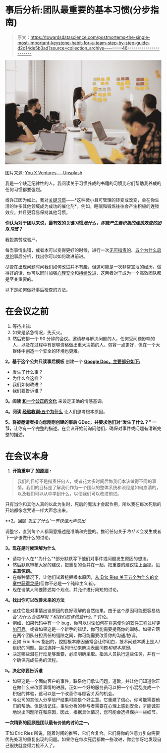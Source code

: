 # 事后分析:团队最重要的基本习惯(分步指南)

> 原文：<https://towardsdatascience.com/postmortems-the-single-most-important-keystone-habit-for-a-team-step-by-step-guide-d2d14de5b3ad?source=collection_archive---------46----------------------->

![](img/03fd8ff7cd02a0ecacb8f6066eb0899f.png)

图片来源: [You X Ventures — Unsplash](https://unsplash.com/@youxventures)

我是一个缺乏纪律性的人。我阅读关于习惯养成的书籍的习惯比它们帮助我养成的任何习惯都要强烈。

或许正因为如此，我对[关键习惯](https://callmebetty.com/17-keystone-habits-what-they-are-and-how-you-can-use-them-to-skyrocket-your-success/#:~:text=Charles%20Duhigg%20defines%20a%20Keystone,of%20hacking%20your%20own%20life.)——*这种微小且可管理的转变或改变，会在你生活的许多其他领域成为成功的催化剂*。例如，睡眠和锻炼往往会产生积极的连锁效应，并且更容易保持其他习惯。

**你认为对于团队来说，最有效的关键习惯*是什么，即能产生最积极的连锁效应的团队习惯？***

我投票赞成验尸。

每当事情出错，或者本可以变得更好的时候，进行一次[无可指责的](https://codeascraft.com/2012/05/22/blameless-postmortems/)、[五个为什么启发的](http://www.startuplessonslearned.com/2008/11/five-whys.html)事后分析，找出你可以如何改进前进。

尽管在出现问题时问我们如何改进并不有趣，但这可能是一次非常宣泄的经历。做得好的话，你可以同时加强[心理安全](https://hbr.org/podcast/2019/01/creating-psychological-safety-in-the-workplace?referral=03759&cm_vc=rr_item_page.bottom)和[持续改进](http://psychologyofwellbeing.com/201206/kaizen-accomplishing-big-goals-with-tiny-steps.html)，这两者对于成为一个高效团队都是至关重要的。

以下是如何做好事后检查的方法。

# 在会议之前

1.  等待出错:
2.  如果是紧急情况，先灭火。
3.  然后安排一个 90 分钟的会议。邀请参与解决问题的人，任何受问题影响的人，以及在过程中有足够资格做出重大决策的人。包容一点更好，但在一个大群体中创造一个安全的环境也更难。

**2。基于这个公共只读事后模板** 创建一个 [**Google Doc，主要部分如下:**](https://docs.google.com/document/d/1NZXyRxQJ_mfc1kCdYP_B72WGm0hy5LI-VhzU0mv6nP0/edit#heading=h.hancrm6tj9wn)

*   发生了什么事？
*   为什么会这样？
*   我们如何改进？
*   我们要告诉谁？

**3。阅读** [**和一个公正的文化**](https://codeascraft.com/2012/05/22/blameless-postmortems/) 来设定正确的情感基调。

**4。阅读** [**经验教训:五个为什么**](http://www.startuplessonslearned.com/2008/11/five-whys.html) 让人们思考根本原因。

**5。将被邀请者指向您刚刚创建的事后 GDoc，并要求他们对“发生了什么？”** **一节**，让你有一个完整的描述。在会议开始前询问他们，确保对事件或问题有清晰完整的描述。

# 在会议本身

1.  **开篇重申了** [**的原则**](https://codeascraft.com/2012/05/22/blameless-postmortems/) **:**

> 我们的目标不是指责任何人，或者花太多时间后悔我们本该做得不同的事情。我们的目标是了解我们作为一个团队的整体系统和流程是如何崩溃的，以及我们可以从中学到什么，以便我们可以改进前进。

只有当你和其他人真的以此为生时，死后的魔法才会起作用，所以我在每次死后的开始都像念咒语一样大声念出来。

**2。回顾'*发生了什么'*一节快速大声说出**

调整它，直到每个人都同意描述是准确和完整的。推迟任何关于*为什么*会发生或者下一步该做什么的讨论。

**3。现在是时候理解为什么**

*   请每个人在*“为什么”*部分默默写下他们对事件或问题发生原因的想法。
*   然后默默审核大家的建议，把重复的合并在一起，把重要的建议往上面挪。[见**主意惊跑。**](https://www.makingdatamistakes.com/how-to-run-an-idea-stampede-to-make-a-group-gallop/)
*   在每种情况下，让他们试着挖掘根本原因，[从 Eric Ries 关于五个为什么的文章中获得灵感](http://www.startuplessonslearned.com/2008/11/five-whys.html)(但你不必是一个纯粹主义者)。
*   现在请某人简要陈述每个观点，并允许进行简短的讨论。

**4。找出你可以改善未来的方法**

*   这往往是对事情出错原因的良好理解的自然结果。由于这个原因可能更容易结合'*为什么会这样呢？*和*我们应该做些什么？*‘讨论。
*   例如，如果代码中有一个 bug，你可以讨论[如何在将来使你的软件工程过程更加可靠](https://www.makingdatamistakes.com/how-to-write-good-software-faster-we-spend-90-of-our-time-debugging/)。或者如果这是一个新手的错误，你可能需要提高你的训练。如果它落在两个团队分担责任的缝隙之间，你可能需要改善你的沟通/协调。
*   正如 Eric Ries 指出的，挖掘根本原因通常会让你明白，技术问题本质上是人/组织的问题。尝试选择一系列行动来解决表面问题*和根本原因*。
*   决定哪些潜在行动足够重要，必须明确采取。指派人员执行这些任务，并有一个确保完成任务的流程。

**5。决定你要告诉谁**

*   如果这是一个面向客户的事件，联系他们承认问题，道歉，并让他们知道你正在做什么来改善事情的进展。正如一个好的服务员可以把一个小混乱变成一个积极的体验，这可以是一个改善你与顾客关系的机会。
*   与公司的其他人分享验尸结果可能是个好主意。它重建了信心，你可能需要他们的帮助。但是请记住，事后分析的参与者需要在心理上感到安全，才能诚实地说出问题所在和原因，因此，根据具体情况，您可能会选择保护一些细节。

**一次精彩的回顾是团队最有价值的讨论之一。**

正如 Eric Ries 所说，随着时间的推移，它们会复合。它们将你的注意力引向需要优先处理的重复出现的问题。如果你在每次死后都做一些改进，你会惊讶地发现自己很快就变得刀枪不入了。